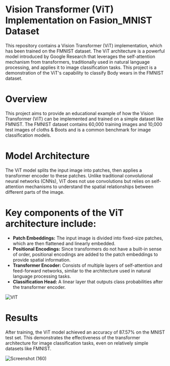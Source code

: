 # Vision Transformer (ViT) Implementation on Fasion_MNIST Dataset
This repository contains a Vision Transformer (ViT) implementation, which has been trained on the FMNIST dataset. The ViT architecture is a powerful model introduced by Google Research that leverages the self-attention mechanism from transformers, traditionally used in natural language processing, and applies it to image classification tasks. This project is a demonstration of the ViT's capability to classify Body wears in the FMNIST dataset.

# Overview
This project aims to provide an educational example of how the Vision Transformer (ViT) can be implemented and trained on a simple dataset like FMNIST. The FMNIST dataset contains 60,000 training images and 10,000 test images of cloths & Boots and is a common benchmark for image classification models.

# Model Architecture
The ViT model splits the input image into patches, then applies a transformer encoder to these patches. Unlike traditional convolutional neural networks (CNNs), ViT does not use convolutions but relies on self-attention mechanisms to understand the spatial relationships between different parts of the image.

# Key components of the ViT architecture include:

* __Patch Embeddings:__ The input image is divided into fixed-size patches, which are then flattened and linearly embedded.
* __Positional Encodings:__ Since transformers do not have a built-in sense of order, positional encodings are added to the patch embeddings to provide spatial information.
* __Transformer Encoder:__ Consists of multiple layers of self-attention and feed-forward networks, similar to the architecture used in natural language processing tasks.
* __Classification Head:__ A linear layer that outputs class probabilities after the transformer encoder.

![VIT](https://github.com/user-attachments/assets/23d6478d-7339-44e2-8371-f6d0659fd650)

# Results
After training, the ViT model achieved an accuracy of 87.57% on the MNIST test set. This demonstrates the effectiveness of the transformer architecture for image classification tasks, even on relatively simple datasets like FMNIST.

![Screenshot (160)](https://github.com/user-attachments/assets/73bde1da-f65f-4e0f-bd63-9dd08400c7e4)
